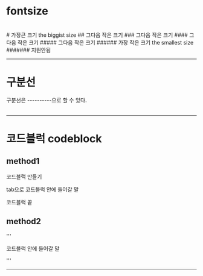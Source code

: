 # fontsize
<br>
# 가장큰 크기 the biggist size
## 그다음 작은 크기
### 그다음 작은 크기
#### 그다음 작은 크기
##### 그다음 작은 크기
###### 가장 작은 크기 the smallest size
####### 지원안됨
<br>

----------

# 구분선
구분선은 ----------으로 할 수 있다.<br>
<br>

----------

# 코드블럭 codeblock
## method1
코드블럭 만들기

  tab으로 코드블럭 안에 들어갈 말
  
코드블럭 끝

## method2
'''

코드블럭 안에 들어갈 말

'''

---------
